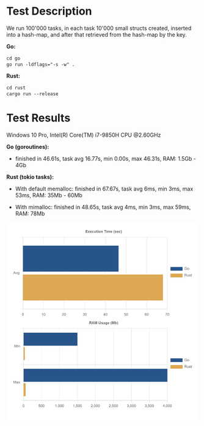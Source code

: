 # Test Description

We run 100'000 tasks, in each task 10'000 small structs created, inserted into a hash-map, and after that retrieved from the hash-map by the key.

**Go:**

```
cd go
go run -ldflags="-s -w" .
```

**Rust:**

```
cd rust
cargo run --release
```

# Test Results

Windows 10 Pro, Intel(R) Core(TM) i7-9850H CPU @2.60GHz

**Go (goroutines):**
 - finished in 46.61s, task avg 16.77s, min 0.00s, max 46.31s, RAM: 1.5Gb - 4Gb

**Rust (tokio tasks):**
 - With default memalloc: finished in 67.67s, task avg 6ms, min 3ms, max 53ms, RAM: 35Mb - 60Mb

 - With mimalloc: finished in 48.65s, task avg 4ms, min 3ms, max 59ms, RAM: 78Mb

![Chart](assets/chart1.png)
